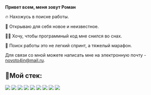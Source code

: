 **Привет всем, меня зовут Роман**

🔥 Нахожусь в поиске работы. 

📖 Открываю для себя новое и неизвестное. 

👨‍💻 Хочу, чтобы программный код мне снился во снах.

🏃 Поиск работы это не легкий спринт, а тяжелый марафон. 

Для связи со мной можете написать мне на электронную почту - novoto4in@mail.ru.


## 🔨Мой стек: ##  
[comment]: <> (<img src="https://img.icons8.com/color/48/000000/javascript--v2.png"/><img src="https://img.icons8.com/color/48/000000/react-native.png"/><img src="https://img.icons8.com/color/48/000000/nodejs.png"/><img src="https://img.icons8.com/color/48/000000/html-5--v1.png"/><img src="https://img.icons8.com/color/48/000000/css3.png"/><img src="https://img.icons8.com/external-tal-revivo-shadow-tal-revivo/48/000000/external-mongodb-a-cross-platform-document-oriented-database-program-logo-shadow-tal-revivo.png"/><img src="https://img.icons8.com/color/48/000000/webpack.png"/><img src="https://img.icons8.com/ios-filled/50/000000/git.png"/><img src="https://img.icons8.com/color/48/000000/figma--v2.png"/>)
<img src="https://img.shields.io/static/v1?label&message=JavaScript&color=black&logo=javascript">
<img src="https://img.shields.io/static/v1?label&message=React&color=black&logo=react">
<img src="https://img.shields.io/static/v1?label&message=NodeJS&color=black&logo=Node.js">
<img src="https://img.shields.io/static/v1?label&message=HTML&color=black&logo=HTML5">
<img src="https://img.shields.io/static/v1?label&message=CSS&color=black&logo=CSS3">
<img src="https://img.shields.io/static/v1?label&message=MongoDB&color=black&logo=MongoDB">
<img src="https://img.shields.io/static/v1?label&message=Webpack&color=black&logo=Webpack">
<img src="https://img.shields.io/static/v1?label&message=GIT&color=black&logo=git">
<img src="https://img.shields.io/static/v1?label&message=Figma&color=black&logo=Figma">

